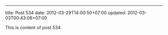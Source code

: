 ---
title: Post 534
date: 2012-03-29T14:00:50+07:00
updated: 2012-03-03T00:43:06+07:00

This is content of post 534